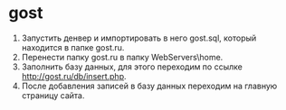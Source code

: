 # gost
1) Запустить денвер и импортировать в него gost.sql, который находится в папке gost.ru.
2) Перенести папку gost.ru в папку WebServers\home.
3) Заполнить базу данных, для этого переходим по ссылке http://gost.ru/db/insert.php.
4) После добавления записей в базу данных переходим на главную страницу сайта.
